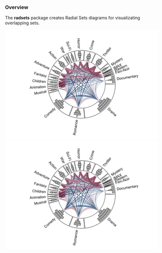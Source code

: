 
<!-- README.md is generated from README.Rmd. Please edit that file -->

### Overview

The **radsets** package creates Radial Sets diagrams for visualizating
overlapping
sets.

![Example Plot](./README-unnamed-chunk-2-1.svg)
<img src="./README-unnamed-chunk-2-1.svg">
